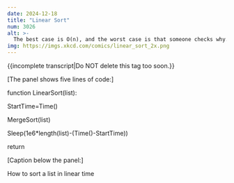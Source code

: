 ```yaml
---
date: 2024-12-18
title: "Linear Sort"
num: 3026
alt: >-
  The best case is O(n), and the worst case is that someone checks why.
img: https://imgs.xkcd.com/comics/linear_sort_2x.png
---
```

{{incomplete transcript|Do NOT delete this tag too soon.}}

[The panel shows five lines of code:]

function LinearSort(list):

StartTime=Time()

MergeSort(list)

Sleep(1e6\*length(list)-(Time()-StartTime))

return

[Caption below the panel:]

How to sort a list in linear time